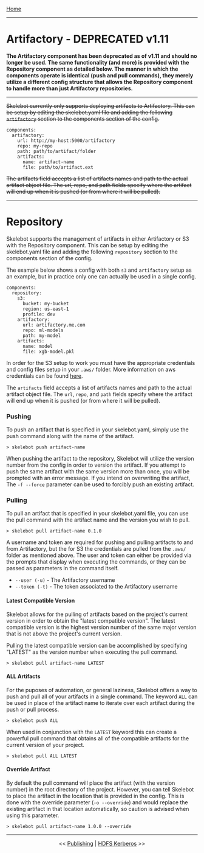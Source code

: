 [Home](index.md)

---

# Artifactory - DEPRECATED v1.11

**The Artifactory component has been deprecated as of v1.11 and should no longer be used. The same functionality (and more) is provided with the Repository component as detailed below. The manner in which the components operate is identical (push and pull commands), they merely utilize a different config structure that allows the Repository component to handle more than just Artifactory repositories.**

---

~~Skelebot currently only supports deploying artifacts to Artifactory. This can be setup by editing the skelebot.yaml file and adding the following `artifactory` section to the components section of the config.~~

```
components:
  artifactory:
    url: http://my-host:5000/artifactory
    repo: my-repo
    path: path/to/artifact/folder
    artifacts:
      name: artifact-name
      file: path/to/artifact.ext
```

~~The artifacts field accepts a list of artifacts names and path to the actual artifact object file. The url, repo, and path fields specify where the artifact will end up when it is pushed (or from where it will be pulled).~~

---

# Repository

Skelebot supports the management of artifacts in either Artifactory or S3 with the Repository component. This can be setup by editing the skelebot.yaml file and adding the following `repository` section to the components section of the config.

The example below shows a config with both `s3` and `artifactory` setup as an example, but in practice only one can actually be used in a single config.

```
components:
  repository:
    s3:
      bucket: my-bucket
      region: us-east-1
      profile: dev
    artifactory:
      url: artifactory.me.com
      repo: ml-models
      path: my-model
    artifacts:
      name: model
      file: xgb-model.pkl
```

In order for the S3 setup to work you must have the appropriate credentials and config files setup in your `.aws/` folder. More information on aws credentials can be found [here](https://docs.aws.amazon.com/cli/latest/userguide/cli-configure-files.html).

The `artifacts` field accepts a list of artifacts names and path to the actual artifact object file. The `url`, `repo`, and `path` fields specify where the artifact will end up when it is pushed (or from where it will be pulled).


### Pushing

To push an artifact that is specified in your skelebot.yaml, simply use the push command along with the name of the artifact.

```
> skelebot push artifact-name
```

When pushing the artifact to the repository, Skelebot will utilize the version number from the config in order to version the artifact. If you attempt to push the same artifact with the same version more than once, you will be prompted with an error message. If you intend on overwriting the artifact, The `-f --force` parameter can be used to forcibly push an existing artifact.

### Pulling

To pull an artifact that is specified in your skelebot.yaml file, you can use the pull command with the artifact name and the version you wish to pull.

```
> skelebot pull artifact-name 0.1.0
```

A username and token are required for pushing and pulling artifacts to and from Artifactory, but the for S3 the credentials are pulled from the `.aws/` folder as mentioned above. The user and token can either be provided via the prompts that display when executing the commands, or they can be passed as parameters in the command itself.

 - `--user (-u)` - The Artifactory username
 - `--token (-t)` - The token associated to the Artifactory username

#### Latest Compatible Version

Skelebot allows for the pulling of artifacts based on the project's current version in order to obtain the "latest compatible version". The latest compatible version is the highest version number of the same major version that is not above the project's current version.

Pulling the latest compatible version can be accomplished by specifying "LATEST" as the version number when executing the pull command.

```
> skelebot pull artifact-name LATEST
```

#### ALL Artifacts

For the puposes of automation, or general laziness, Skelebot offers a way to push and pull all of your artifacts in a single command. The keyword `ALL` can be used in place of the artifact name to iterate over each artifact during the push or pull process.

```
> skelebot push ALL
```

When used in conjunction with the `LATEST` keyword this can create a powerful pull command that obtains all of the compatible artifacts for the current version of your project.

```
> skelebot pull ALL LATEST
```

#### Override Artifact

By default the pull command will place the artifact (with the version number) in the root directory of the project. However, you can tell Skelebot to place the artifact in the location that is provided in the config.
This is done with the override parameter (`-o --override`) and would replace the existing artifact in that location automatically, so caution is advised when using this parameter.

```
> skelebot pull artifact-name 1.0.0 --override
```

---

<center><< <a href="publishing.html">Publishing</a>  |  <a href="hdfs-kerberos.html">HDFS Kerberos</a> >></center>
